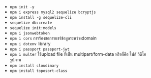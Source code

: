 - `npm init -y`
- `npm i express mysql2 sequelize bcryptjs`
- `npm install -g sequelize-cli`
- `sequelize db:create`
- `sequelize init:models`
- `npm i jsonwebtoken`
- `npm i cors` การร้องขอการแชร์ข้อมูลระหว่างdomain
- `npm i dotenv` library
- `npm i passport passport-jwt`
- `npm i multer` ใช้upload file ที่เป็น multipart/form-data หรือก็คือ ไฟล์ วิดีโอ รูปภาพ
- `npm install cloudinary`
- `npm install toposort-class`
